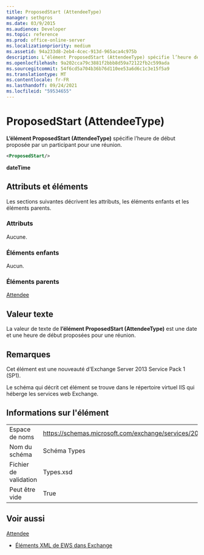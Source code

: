 ```yaml
---
title: ProposedStart (AttendeeType)
manager: sethgros
ms.date: 03/9/2015
ms.audience: Developer
ms.topic: reference
ms.prod: office-online-server
ms.localizationpriority: medium
ms.assetid: 94a233d8-2eb4-4cec-913d-965aca4c975b
description: L’élément ProposedStart (AttendeeType) spécifie l’heure de début proposée par un participant pour une réunion.
ms.openlocfilehash: 9a202cca79c3881f2bbb8d59a72122fb2c599ada
ms.sourcegitcommit: 54f6cd5a704b36b76d110ee53a6d6c1c3e15f5a9
ms.translationtype: MT
ms.contentlocale: fr-FR
ms.lasthandoff: 09/24/2021
ms.locfileid: "59534655"
---
```

# <a name="proposedstart-attendeetype"></a>ProposedStart (AttendeeType)

**L’élément ProposedStart (AttendeeType)** spécifie l’heure de début proposée par un participant pour une réunion. 
  
```XML
<ProposedStart/>
```

 **dateTime**
## <a name="attributes-and-elements"></a>Attributs et éléments

Les sections suivantes décrivent les attributs, les éléments enfants et les éléments parents.
  
### <a name="attributes"></a>Attributs

Aucune.
  
### <a name="child-elements"></a>Éléments enfants

Aucun.
  
### <a name="parent-elements"></a>Éléments parents

[Attendee](attendee.md)
  
## <a name="text-value"></a>Valeur texte

La valeur de texte de **l’élément ProposedStart (AttendeeType)** est une date et une heure de début proposées pour une réunion. 
  
## <a name="remarks"></a>Remarques

Cet élément est une nouveauté d'Exchange Server 2013 Service Pack 1 (SP1).
  
Le schéma qui décrit cet élément se trouve dans le répertoire virtuel IIS qui héberge les services web Exchange.
  
## <a name="element-information"></a>Informations sur l'élément

|||
|:-----|:-----|
|Espace de noms  <br/> |https://schemas.microsoft.com/exchange/services/2006/types  <br/> |
|Nom du schéma  <br/> |Schéma Types  <br/> |
|Fichier de validation  <br/> |Types.xsd  <br/> |
|Peut être vide  <br/> |True  <br/> |
   
## <a name="see-also"></a>Voir aussi



[Attendee](attendee.md)


- [Éléments XML de EWS dans Exchange](ews-xml-elements-in-exchange.md)

